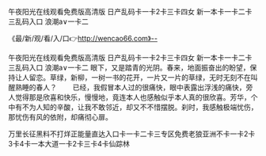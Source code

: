 午夜阳光在线观看免费版高清版
日产乱码卡一卡2卡三卡四女
新一本卡一卡二卡三乱码入口
浪潮a∨一卡二


《最/新/观/看/入/口👉http://wencao66.com》--

午夜阳光在线观看免费版高清版
日产乱码卡一卡2卡三卡四女
新一本卡一卡二卡三乱码入口
浪潮a∨一卡二
眼下，又是踏青的光阴。春来，地面振奋出的盼望，保持让人留恋。草绿，新柳，一树一书的花开，一片又一片的草绿，无时无刻不在叫醒熟睡的春人？
　　已经，我假冒本人过的很痛快，眼中表露出浮浅的痛快，旁人觉得那是欣喜和快乐，慢慢地，竟连本人也感触似乎本人真的很欣喜。芳华，个中有不为人知的辛酸，让我不敢邻近，却又不不惜摆脱。刹时，我感触极端忧伤，那忧伤有风的依附，却痛彻心扉。





万里长征黑料不打烊正能量直达入口卡一卡二卡三专区免费老狼亚洲不卡一卡2卡3卡4卡一本大道一卡2卡三卡4卡仙踪林
